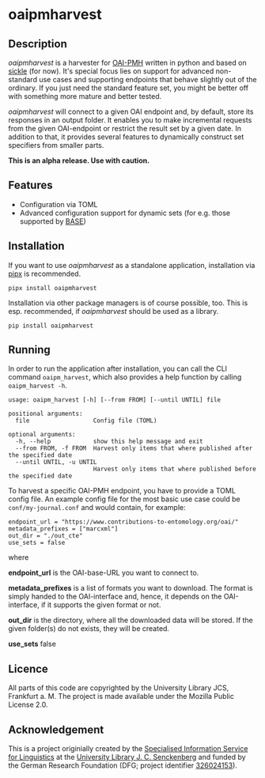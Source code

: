 # oaipmharvest

## Description

_oaipmharvest_ is a harvester for [OAI-PMH](https://www.openarchives.org/OAI/openarchivesprotocol.html) written in python
and based on [sickle](https://sickle.readthedocs.io) (for now). It's special focus lies on support for advanced
non-standard use cases and supporting endpoints that behave slightly out of the ordinary. If you just need the standard
feature set, you might be better off with something more mature and better tested.

_oaipmharvest_ will connect to a given OAI endpoint and, by default, store its responses in an output folder. It enables you
to make incremental requests from the given OAI-endpoint or restrict the result set by a given date. In addition to
that, it provides several features to dynamically construct set specifiers from smaller parts.

**This is an alpha release. Use with caution.**

## Features

* Configuration via TOML
* Advanced configuration support for dynamic sets (for e.g. those supported by [BASE](http://oai.base-search.net/))

## Installation

If you want to use _oaipmharvest_ as a standalone application, installation via [pipx](https://github.com/pypa/pipx) is recommended.

```
pipx install oaipmharvest
```

Installation via other package managers is of course possible, too. This is esp. recommended, if _oaipmharvest_ should be used as a library.

```
pip install oaipmharvest
```

## Running

In order to run the application after installation, you can call the CLI command `oaipm_harvest`, which also provides a help function
by calling `oaipm_harvest -h`.

```
usage: oaipm_harvest [-h] [--from FROM] [--until UNTIL] file

positional arguments:
  file                  Config file (TOML)

optional arguments:
  -h, --help            show this help message and exit
  --from FROM, -f FROM  Harvest only items that where published after the specified date
  --until UNTIL, -u UNTIL
                        Harvest only items that where published before the specified date
```

To harvest a specific OAI-PMH endpoint, you have to provide a TOML config file. An example config file for the
most basic use case could be `conf/my-journal.conf` and would contain, for example:

```
endpoint_url = "https://www.contributions-to-entomology.org/oai/"
metadata_prefixes = ["marcxml"]
out_dir = "./out_cte"
use_sets = false
```

where

**endpoint\_url** is the OAI-base-URL you want to connect to.

**metadata\_prefixes** is a list of formats you want to download. The format is simply handed to the OAI-interface and, hence, it depends on the OAI-interface, if it supports the given format or not.

**out\_dir** is the directory, where all the downloaded data will be stored. If the given folder(s) do not exists, they will be created.

**use\_sets** false

## Licence

All parts of this code are copyrighted by the University Library JCS, Frankfurt a. M. The project is made available
under the Mozilla Public License 2.0.

## Acknowledgement  

This is a project originially created by the [Specialised Information Service for Linguistics](https://www.linguistik.de/en/)
at the [University Library J. C. Senckenberg](https://www.ub.uni-frankfurt.de/) and funded by the German Research Foundation (DFG; project identifier [326024153](https://gepris.dfg.de/gepris/projekt/326024153?language=en)).
